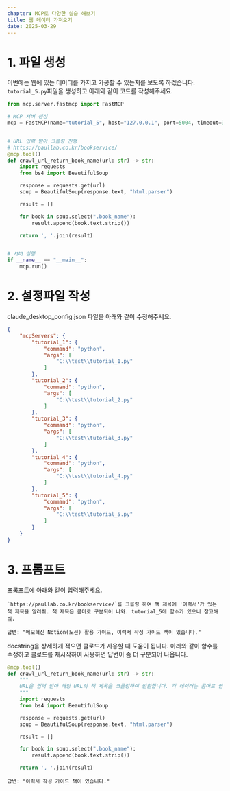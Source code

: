 ```yaml
---
chapter: MCP로 다양한 실습 해보기
title: 웹 데이터 가져오기
date: 2025-03-29
---
```


# 1. 파일 생성

이번에는 웹에 있는 데이터를 가지고 가공할 수 있는지를 보도록 하겠습니다. `tutorial_5.py`파일을 생성하고 아래와 같이 코드를 작성해주세요.

```python
from mcp.server.fastmcp import FastMCP

# MCP 서버 생성
mcp = FastMCP(name="tutorial_5", host="127.0.0.1", port=5004, timeout=30)


# URL 입력 받아 크롤링 진행
# https://paullab.co.kr/bookservice/
@mcp.tool()
def crawl_url_return_book_name(url: str) -> str:
    import requests
    from bs4 import BeautifulSoup

    response = requests.get(url)
    soup = BeautifulSoup(response.text, "html.parser")

    result = []

    for book in soup.select(".book_name"):
        result.append(book.text.strip())

    return ', '.join(result)


# 서버 실행
if __name__ == "__main__":
    mcp.run()
```

# 2. 설정파일 작성

claude_desktop_config.json 파일을 아래와 같이 수정해주세요.

```json
{
    "mcpServers": {
        "tutorial_1": {
            "command": "python",
            "args": [
                "C:\\test\\tutorial_1.py"
            ]
        },
        "tutorial_2": {
            "command": "python",
            "args": [
                "C:\\test\\tutorial_2.py"
            ]
        },
        "tutorial_3": {
            "command": "python",
            "args": [
                "C:\\test\\tutorial_3.py"
            ]
        },
        "tutorial_4": {
            "command": "python",
            "args": [
                "C:\\test\\tutorial_4.py"
            ]
        },
        "tutorial_5": {
            "command": "python",
            "args": [
                "C:\\test\\tutorial_5.py"
            ]
        }
    }
}
```

# 3. 프롬프트
프롬프트에 아래와 같이 입력해주세요.

```
`https://paullab.co.kr/bookservice/`를 크롤링 하여 책 제목에 '이력서'가 있는 책 제목을 알려줘. 책 제목은 콤마로 구분되어 나와. tutorial_5에 함수가 있으니 참고해줘.
```

```
답변: "메모혁신 Notion(노션) 활용 가이드, 이력서 작성 가이드 책이 있습니다."
```

docstring을 상세하게 적으면 클로드가 사용할 때 도움이 됩니다. 아래와 같이 함수를 수정하고 클로드를 재시작하여 사용하면 답변이 좀 더 구분되어 나옵니다.

```python
@mcp.tool()
def crawl_url_return_book_name(url: str) -> str:
    """
    URL을 입력 받아 해당 URL의 책 제목을 크롤링하여 반환합니다. 각 데이터는 콤마로 연결됩니다. 따라서 사용자에게 보여줄 때에는 콤마를 개행하여 보여주세요.
    """
    import requests
    from bs4 import BeautifulSoup

    response = requests.get(url)
    soup = BeautifulSoup(response.text, "html.parser")

    result = []

    for book in soup.select(".book_name"):
        result.append(book.text.strip())

    return ', '.join(result)
```

```
답변: "이력서 작성 가이드 책이 있습니다."
```